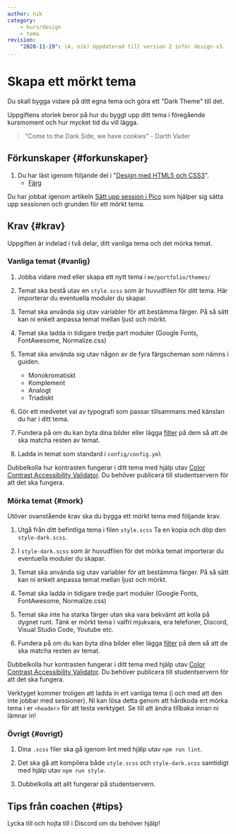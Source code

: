 ```yaml
---
author: nik
category:
    - kurs/design
    - tema
revision:
    "2020-11-19": (A, nik) Uppdaterad till version 2 inför design-v3.
...
```

Skapa ett mörkt tema
===================================

Du skall bygga vidare på ditt egna tema och göra ett "Dark Theme" till det.

Uppgiftens storlek beror på hur du byggt upp ditt tema i föregående kursmoment och hur mycket tid du vill lägga.

> "Come to the Dark Side, we have cookies" - Darth Vader



<!--more-->



Förkunskaper {#forkunskaper}
-----------------------

1. Du har läst igenom följande del i "[Design med HTML5 och CSS3](guide/design-med-html5-och-css3)".
    * [Färg](guide/design-med-html5-och-css3/farg)

Du har jobbat igenom artikeln [Sätt upp session i Pico](kunskap/satt-upp-session-i-pico) som hjälper sig sätta upp sessionen och grunden för ett mörkt tema.



Krav {#krav}
-----------------------

Uppgiften är indelad i två delar, ditt vanliga tema och det mörka temat.



### Vanliga temat {#vanlig}

1. Jobba vidare med eller skapa ett nytt tema i `me/portfolio/themes/`

1. Temat ska bestå utav en `style.scss` som är huvudfilen för ditt tema. Här importerar du eventuella moduler du skapar.

1. Temat ska använda sig utav variabler för att bestämma färger. På så sätt kan ni enkelt anpassa temat mellan ljust och mörkt.

1. Temat ska ladda in tidigare tredje part moduler (Google Fonts, FontAwesome, Normalize.css)

1. Temat ska använda sig utav någon av de fyra färgscheman som nämns i guiden.
    * Monokromatiskt
    * Komplement
    * Analogt
    * Triadiskt

1. Gör ett medvetet val av typografi som passar tillsammans med känslan du har i ditt tema.

1. Fundera på om du kan byta dina bilder eller lägga [filter](https://developer.mozilla.org/en-US/docs/Web/CSS/filter) på dem så att de ska matcha resten av temat.

1. Ladda in temat som standard i `config/config.yml`

Dubbelkolla hur kontrasten fungerar i ditt tema med hjälp utav [Color Contrast Accessibility Validator](https://color.a11y.com/Contrast/). Du behöver publicera till studentservern för att det ska fungera.



### Mörka temat {#mork}

Utöver ovanstående krav ska du bygga ett mörkt tema med följande krav.

1. Utgå från ditt befintliga tema i filen `style.scss` Ta en kopia och döp den `style-dark.scss`.

1. I `style-dark.scss` som är huvudfilen för det mörka temat importerar du eventuella moduler du skapar.

1. Temat ska använda sig utav variabler för att bestämma färger. På så sätt kan ni enkelt anpassa temat mellan ljust och mörkt.

1. Temat ska ladda in tidigare tredje part moduler (Google Fonts, FontAwesome, Normalize.css)

1. Temat ska inte ha starka färger utan ska vara bekvämt att kolla på dygnet runt. Tänk er mörkt tema i valfri mjukvara, era telefoner, Discord, Visual Studio Code, Youtube etc.

1. Fundera på om du kan byta dina bilder eller lägga [filter](https://developer.mozilla.org/en-US/docs/Web/CSS/filter) på dem så att de ska matcha resten av temat.

Dubbelkolla hur kontrasten fungerar i ditt tema med hjälp utav [Color Contrast Accessibility Validator](https://color.a11y.com/Contrast/). Du behöver publicera till studentservern för att det ska fungera.

Verktyget kommer troligen att ladda in ert vanliga tema (i och med att den inte jobbar med sessioner). Ni kan lösa detta genom att hårdkoda ert mörka tema i er `<header>` för att testa verktyget. Se till att ändra tillbaka innan ni lämnar in!



### Övrigt {#ovrigt}

1. Dina `.scss` filer ska gå igenom lint med hjälp utav `npm run lint`.

1. Det ska gå att kompilera både `style.scss` och `style-dark.scss` samtidigt med hjälp utav `npm run style`.

1. Dubbelkolla att allt fungerar på studentservern.



Tips från coachen {#tips}
-----------------------

Lycka till och hojta till i Discord om du behöver hjälp!
